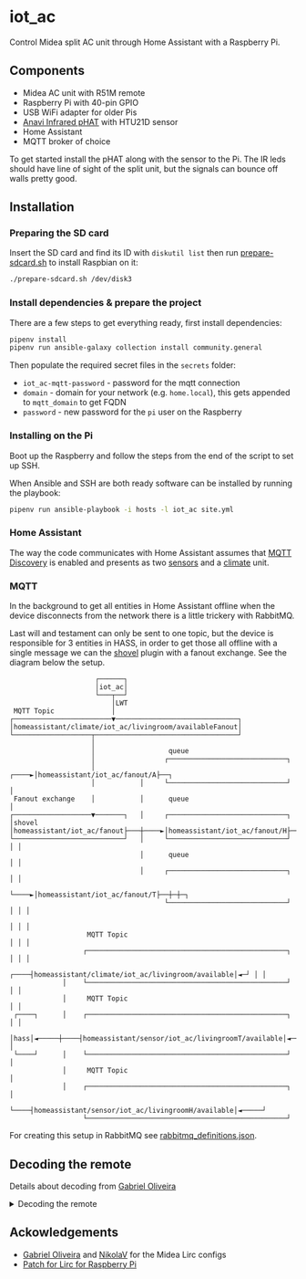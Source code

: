 # iot_ac

Control Midea split AC unit through Home Assistant with a Raspberry Pi.

## Components

* Midea AC unit with R51M remote
* Raspberry Pi with 40-pin GPIO
* USB WiFi adapter for older Pis
* [Anavi Infrared pHAT](https://www.crowdsupply.com/anavi-technology/infrared-phat) with HTU21D sensor
* Home Assistant
* MQTT broker of choice

To get started install the pHAT along with the sensor to the Pi. The IR leds should have line of sight of the split unit, but the signals can bounce off walls pretty good.

## Installation

### Preparing the SD card

Insert the SD card and find its ID with `diskutil list` then run [prepare-sdcard.sh](prepare-sdcard.sh) to install Raspbian on it:
```sh
./prepare-sdcard.sh /dev/disk3
```

### Install dependencies & prepare the project

There are a few steps to get everything ready, first install dependencies:
```sh
pipenv install
pipenv run ansible-galaxy collection install community.general
```

Then populate the required secret files in the `secrets` folder:
* `iot_ac-mqtt-password` - password for the mqtt connection
* `domain` - domain for your network (e.g. `home.local`), this gets appended to `mqtt_domain` to get FQDN
* `password` - new password for the `pi` user on the Raspberry

### Installing on the Pi

Boot up the Raspberry and follow the steps from the end of the script to set up SSH.

When Ansible and SSH are both ready software can be installed by running the playbook:
```sh
pipenv run ansible-playbook -i hosts -l iot_ac site.yml
```

### Home Assistant

The way the code communicates with Home Assistant assumes that [MQTT Discovery](https://www.home-assistant.io/docs/mqtt/discovery/) is enabled and presents as two [sensors](https://www.home-assistant.io/integrations/sensor.mqtt/) and a [climate](https://www.home-assistant.io/integrations/climate/) unit.

### MQTT

In the background to get all entities in Home Assistant offline when the device disconnects from the network there is a little trickery with RabbitMQ.

Last will and testament can only be sent to one topic, but the device is responsible for 3 entities in HASS, in order to get those all offline with a single message we can the [shovel](https://www.rabbitmq.com/shovel.html) plugin with a fanout exchange. See the diagram below the setup.
```
                     ┌──────┐
                     │iot_ac│
                     └───┬──┘
                         │LWT
 MQTT Topic              │
┌────────────────────────▼──────────────────────────────┐
│homeassistant/climate/iot_ac/livingroom/availableFanout│
└───────────────────┬───────────────────────────────────┘
                    │
                    │                  queue
                    │                 ┌─────────────────────────────┐
                    │           ┌────►│homeassistant/iot_ac/fanout/A├──┐
                    │           │     └─────────────────────────────┘  │
 Fanout exchange    │           │      queue                           │
┌───────────────────▼───────┐   │     ┌─────────────────────────────┐  │shovel
│homeassistant/iot_ac/fanout├───┼────►│homeassistant/iot_ac/fanout/H├──┼─┐
└───────────────────────────┘   │     └─────────────────────────────┘  │ │
                                │      queue                           │ │
                                │     ┌─────────────────────────────┐  │ │
                                └────►│homeassistant/iot_ac/fanout/T├──┼─┼─┐
                                      └─────────────────────────────┘  │ │ │
                                                                       │ │ │
                   MQTT Topic                                          │ │ │
                  ┌─────────────────────────────────────────────────┐  │ │ │
             ┌────┤homeassistant/climate/iot_ac/livingroom/available│◄─┘ │ │
             │    └─────────────────────────────────────────────────┘    │ │
             │     MQTT Topic                                            │ │
 ┌────┐      │    ┌─────────────────────────────────────────────────┐    │ │
 │hass│◄─────┼────┤homeassistant/sensor/iot_ac/livingroomT/available│◄───┘ │
 └────┘      │    └─────────────────────────────────────────────────┘      │
             │     MQTT Topic                                              │
             │    ┌─────────────────────────────────────────────────┐      │
             └────┤homeassistant/sensor/iot_ac/livingroomH/available│◄─────┘
                  └─────────────────────────────────────────────────┘
```
For creating this setup in RabbitMQ see [rabbitmq_definitions.json](rabbitmq_definitions.json).

## Decoding the remote

Details about decoding from [Gabriel Oliveira](https://github.com/gabaloliveira/lirc-conf-midea-rg70a-bgef.1-2)
<details>
  <summary>Decoding the remote</summary>

## Decoding
Normal remotes (TV, Blu-Ray Players, etc...) send just one signal for each key pressed.
However, A/C remotes need to display info about the A/C current state, which are
stored in it and can be changed even if the A/C is out of reach. So the remote
needs to send all parameters (temperature, current mode, fan speed, etc...)
to avoid synchronization problems.

The code for Midea AC is (in hex):

`0x s F s 0 t m t m`

Second digit is always `F`, fourth digit is always `0`.
They MAY have something to do with fan direction and/or energy settings,
as I didn't have the time to decode them yet.


### 1st and 3rd digits (s): Fan Speed
```
1 E - auto (on modes where fan speed can only be "auto" - auto, dry)
B 4 - Auto
9 6 - Low
5 A - Med
3 C - High
```

### 5th and 7th digits (t): Temperature
```
0 F - 17°C
1 E - 18°C
3 C - 19°C
2 D - 20°C
6 9 - 21°C
7 8 - 22°C
5 A - 23°C
4 B - 24°C
C 3 - 25°C
D 2 - 26°C
9 6 - 27°C
8 7 - 28°C
A 5 - 29°C
B 4 - 30°C
```

### 6th and 8th digits (m): Mode
```
8 7 - Auto
0 F - Cool
4 B - Dry/Fan (Fan Speed tells them apart)
C 3 - Heat
```

Examples:
```
17°C, cool, low
0x9F6000FF

23°C, heat, auto
0xBF405CA3
```
</details>

## Ackowledgements

* [Gabriel Oliveira](https://github.com/gabaloliveira/lirc-conf-midea-rg70a-bgef.1-2) and [NikolaV](https://github.com/nikolav88/midea-r51m-ac-remote-lirc-raw) for the Midea Lirc configs
* [Patch for Lirc for Raspberry Pi](https://github.com/neuralassembly/raspi/blob/master/lirc-gpio-ir-0.10.patch)
